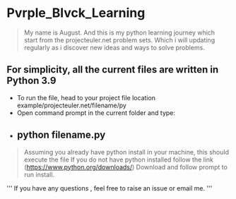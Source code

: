 # Pvrple_Blvck_Learning
> My name is August. And this is my python learning journey which start from the projecteuler.net problem sets. Which i will updating regularly as i discover new ideas and ways to solve problems.

## For simplicity, all the current files are written in Python 3.9

- To run the file, head to your project file location example/projecteuler.net/filename/py
- Open command prompt in the current folder and type:
- ## python filename.py
> Assuming you already have python install in your machine, this should execute the file
> If you do not have python installed follow the link (https://www.python.org/downloads/)
> Download and follow prompt to run install.

''' If you have any questions , feel free to raise an issue or email me. '''

